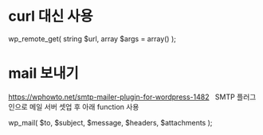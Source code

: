 # curl 대신 사용
wp_remote_get( string $url, array $args = array() );

# mail 보내기 
https://wphowto.net/smtp-mailer-plugin-for-wordpress-1482  
SMTP 플러그인으로 메일 서버 셋업 후 아래 function 사용


wp_mail( $to, $subject, $message, $headers, $attachments );
